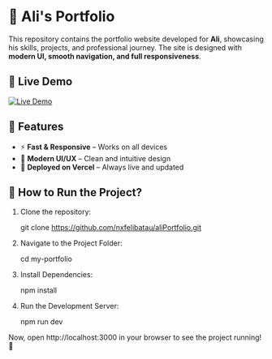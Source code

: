 # 🌟 Ali's Portfolio

This repository contains the portfolio website developed for **Ali**, showcasing his skills, projects, and professional journey. The site is designed with **modern UI, smooth navigation, and full responsiveness**.

## 🚀 Live Demo  
[![Live Demo](https://img.shields.io/badge/Live%20Demo-Click%20Here-blue?style=flat&logo=vercel)](https://ali-portfolio-iota-ten.vercel.app/)

## 📌 Features
- ⚡ **Fast & Responsive** – Works on all devices  
- 🎨 **Modern UI/UX** – Clean and intuitive design  
- 🚀 **Deployed on Vercel** – Always live and updated  

## 🔧 How to Run the Project?
1. Clone the repository:

   git clone https://github.com/nxfelibatau/aliPortfolio.git

2. Navigate to the Project Folder:

   cd my-portfolio

3. Install Dependencies:
   
   npm install

4. Run the Development Server:

   npm run dev

Now, open http://localhost:3000 in your browser to see the project running! 🚀

